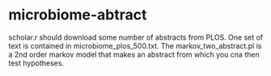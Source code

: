 # microbiome-abtract
scholar.r should download some number of abstracts from PLOS.
One set of text is contained in microbiome_plos_500.txt.
The markov_two_abstract.pl is a 2nd order markov model that makes an abstract from which you cna then test hypotheses.